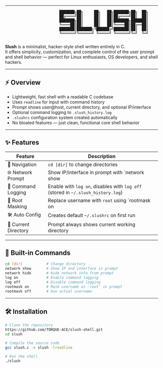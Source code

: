 
---

```
                         ███████╗██╗     ██╗   ██╗███████╗██╗  ██╗
                         ██╔════╝██║     ██║   ██║██╔════╝██║  ██║
                         ███████╗██║     ██║   ██║███████╗███████║
                         ╚════██║██║     ██║   ██║╚════██║██╔══██║
                         ███████║███████╗╚██████╔╝███████║██║  ██║
                         ╚══════╝╚══════╝ ╚═════╝ ╚══════╝╚═╝  ╚═╝
                                         
```

**Slush** is a minimalist, hacker-style shell written entirely in C.  
It offers simplicity, customization, and complete control of the user prompt and shell behavior — perfect for Linux enthusiasts, OS developers, and shell hackers.

---

## ⚡ Overview

- Lightweight, fast shell with a readable C codebase
- Uses `readline` for input with command history
- Prompt shows user@host, current directory, and optional IP/interface
- Optional command logging to `.slush_history.log`
- `.slushrc` configuration system created automatically
- No bloated features — just clean, functional core shell behavior

---

## ✨ Features

| Feature             | Description                                                                 |
|---------------------|-----------------------------------------------------------------------------|
| 🧭 Navigation        | `cd [dir]` to change directories                                              |
| 🌐 Network Prompt    | Show IP/interface in prompt with `network show|hide`                         |
| 📓 Command Logging   | Enable with `log on`, disables with `log off` (stored in `~/.slush_history.log`) |
| 🧑 Root Masking      | Replace username with `root` using `rootmask on|off`                         |
| 🛠️ Auto Config       | Creates default `~/.slushrc` on first run                                   |
| 📂 Current Directory | Prompt always shows current working directory                               |

---

## 🧪 Built-in Commands

```bash
cd [dir]           # Change directory
network show       # Show IP and interface in prompt
network hide       # Hide network info from prompt
log on             # Enable command logging
log off            # Disable command logging
rootmask on        # Mask username as 'root' in prompt
rootmask off       # Use actual username
```
---

## 🛠️ Installation

```bash
# Clone the repository
https://github.com/TORQUE-ACE/slush-shell.git
cd slush

# Compile the source code
gcc slush.c -o slush -lreadline

# Run the shell
./slush
```
